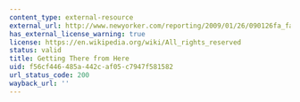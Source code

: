 ```yaml
---
content_type: external-resource
external_url: http://www.newyorker.com/reporting/2009/01/26/090126fa_fact_gawande
has_external_license_warning: true
license: https://en.wikipedia.org/wiki/All_rights_reserved
status: valid
title: Getting There from Here
uid: f56cf446-485a-442c-af05-c7947f581582
url_status_code: 200
wayback_url: ''
---
```


